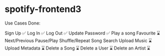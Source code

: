 # spotify-frontend3
Use Cases Done:

Sign Up ✅
Log In ✅
Log Out ✅
Update Password ✅
Play a song 
Favourite ⌛️
Next/Previous
Pause/Play
Shuffle/Repeat
Song Search 
Upload Music ⌛️
Upload Metadata ⌛️
Delete a Song ⌛️
Delete a User ⌛️
Delete an Artist ⌛️
